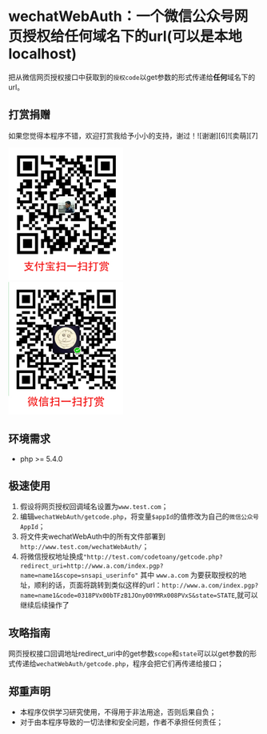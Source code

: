 # **wechatWebAuth**：**一个**微信公众号网页授权给**任何**域名下的url(可以是本地localhost)
把从微信网页授权接口中获取到的`授权code`以get参数的形式传递给**任何**域名下的url。

## 打赏捐赠
如果您觉得本程序不错，欢迎打赏我给予小小的支持，谢过！![谢谢][6]![卖萌][7]

![支付宝二维码][1]　　　　![微信二维码][2]


## 环境需求
* php >= 5.4.0

## 极速使用
1. 假设将网页授权回调域名设置为`www.test.com`；
2. 编辑`wechatWebAuth/getcode.php`，将变量`$appId`的值修改为自己的`微信公众号AppId`；
3. 将文件夹wechatWebAuth中的所有文件部署到`http://www.test.com/wechatWebAuth/`；
4. 将微信授权地址换成`"http://test.com/codetoany/getcode.php?redirect_uri=http://www.a.com/index.pgp?name=name1&scope=snsapi_userinfo"` 其中 `www.a.com` 为要获取授权的地址，顺利的话，页面将跳转到类似这样的url：`http://www.a.com/index.pgp?name=name1&code=0318PVx00bTFzB1JOny00YMRx008PVxS&state=STATE`,就可以继续后续操作了

## 攻略指南
网页授权接口回调地址redirect_uri中的get参数`scope`和`state`可以以get参数的形式传递给`wechatWebAuth/getcode.php`，程序会把它们再传递给接口；


## 郑重声明
* 本程序仅供学习研究使用，不得用于非法用途，否则后果自负；
* 对于由本程序导致的一切法律和安全问题，作者不承担任何责任；

[1]: <asset/image/qrcode_alipay_230_253.jpg> "支付宝扫一扫打赏"
[2]: <asset/image/qrcode_weixin_230_253.jpg> "微信扫一扫打赏"

<!--
简述（用于搜索）：
1、微信公众号平台网页授权接口中获取到的授权code传递给（即一个微信公众号网页授权给）任何其他多个回调域名下的url，解决了只能设置一个网页授权回调域名的问题，解决了redirect_uri参数错误的问题。
2、vue 本地开发，每次都要打包上传到服务器才能调试，解决了vue 本地开发不用上传到服务器，就可以在本地调试微信登录的问题。
-->
